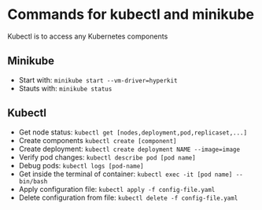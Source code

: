 # Commands for kubectl and minikube

Kubectl is to access any Kubernetes components

## Minikube
- Start with: `minikube start --vm-driver=hyperkit`
- Stauts with: `minikube status`

## Kubectl
- Get node status: `kubectl get [nodes,deployment,pod,replicaset,...]`
- Create components `kubectl create [component]`
 - Create deployment: `kubectl create deployment NAME --image=image`
- Verify pod changes: `kubectl describe pod [pod name]`
- Debug pods: `kubectl logs [pod-name]`
- Get inside the terminal of container: `kubectl exec -it [pod name] -- bin/bash`
- Apply configuration file: `kubectl apply -f config-file.yaml`
- Delete configuration from file: `kubectl delete -f config-file.yaml`